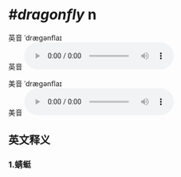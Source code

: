 # ***\#dragonfly*** n
英音 ˈdræɡənflaɪ  
英音
<audio src="./media/dragonfly1_AAC.aac" controls="controls"></audio>

美音 ˈdræɡənflaɪ  
美音
<audio src="./media/dragonfly2_AAC.aac" controls="controls"></audio>



  

英文释义
---
### 1.**蜻蜓**  


